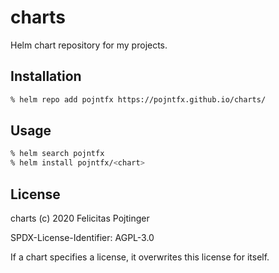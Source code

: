 # charts

Helm chart repository for my projects.

## Installation

```bash
% helm repo add pojntfx https://pojntfx.github.io/charts/
```

## Usage

```bash
% helm search pojntfx
% helm install pojntfx/<chart>
```

## License

charts (c) 2020 Felicitas Pojtinger

SPDX-License-Identifier: AGPL-3.0

If a chart specifies a license, it overwrites this license for itself.
